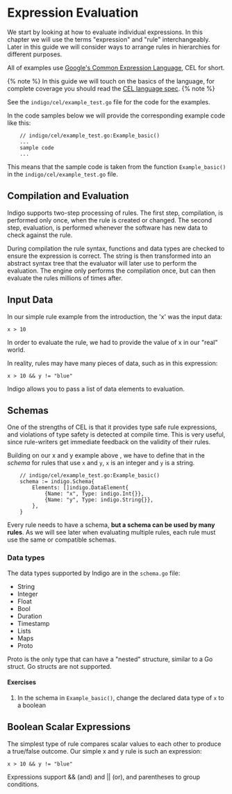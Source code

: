 # Expression Evaluation

We start by looking at how to evaluate individual expressions. In this chapter we will use the terms "expression" and "rule" interchangeably. Later in this guide we will consider ways to arrange rules in hierarchies for different purposes. 

All of examples use [Google's Common Expression Language](https://github.com/google/cel-go), CEL for short. 

{% note %}
In this guide we will touch on the basics of the language, for complete coverage you should read the [CEL language spec](https://github.com/google/cel-spec/blob/master/doc/langdef.md).
{% note %}


See the ``indigo/cel/example_test.go`` file for the code for the examples.

In the code samples below we will provide the corresponding example code like this:
```
    // indigo/cel/example_test.go:Example_basic()
    ... 
    sample code
	...
```

This means that the sample code is taken from the function `Example_basic()` in the `indigo/cel/example_test.go` file. 


## Compilation and Evaluation
Indigo supports two-step processing of rules. The first step, compilation, is performed only once, when the rule is created or changed. The second step, evaluation, is performed whenever the software has new data to check against the rule. 

During compilation the rule syntax, functions and data types are checked to ensure the expression is correct. The string is then transformed into an abstract syntax tree that the evaluator will later use to perform the evaluation. The engine only performs the compilation once, but can then evaluate the rules millions of times after. 

## Input Data
In our simple rule example from the introduction, the 'x' was the input data:

```
x > 10
```

In order to evaluate the rule, we had to provide the value of x in our "real" world. 

In reality, rules may have many pieces of data, such as in this expression:

```
x > 10 && y != "blue" 
```
Indigo allows you to pass a list of data elements to evaluation. 


## Schemas
One of the strengths of CEL is that it provides type safe rule expressions, and violations of type safety is detected at compile time. This is very useful, since rule-writers get immediate feedback on the validity of their rules. 

Building on our x and y example above , we have to define that in the *schema* for rules that use ``x`` and ``y``, ``x`` is an integer and ``y`` is a string. 



```go{:copy}
    // indigo/cel/example_test.go:Example_basic()
	schema := indigo.Schema{
		Elements: []indigo.DataElement{
			{Name: "x", Type: indigo.Int{}},
			{Name: "y", Type: indigo.String{}},
		},
	}
```

Every rule needs to have a schema, **but a schema can be used by many rules**. As we will see later when evaluating multiple rules, each rule must use the same or compatible schemas. 


### Data types
The data types supported by Indigo are in the `schema.go` file:

- String
- Integer
- Float 
- Bool
- Duration
- Timestamp
- Lists 
- Maps 
- Proto 

Proto is the only type that can have a "nested" structure, similar to a Go struct. Go structs are not supported. 


#### Exercises

1. In the schema in `Example_basic()`, change the declared data type of `x` to a boolean


## Boolean Scalar Expressions 
The simplest type of rule compares scalar values to each other to produce a true/false outcome. 
Our simple x and y rule is such an expression: 

```
x > 10 && y != "blue" 
```

Expressions support && (and) and || (or), and parentheses to group conditions. 




